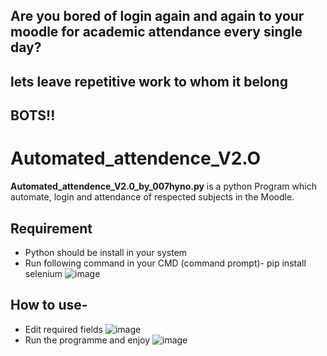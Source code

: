 ## Are you bored of login again and again to your moodle for academic attendance every single day?
## lets leave repetitive work to whom it belong 
## BOTS!!
# Automated_attendence_V2.O
<b>Automated_attendence_V2.0_by_007hyno.py</b> is a python Program which automate, login and attendance of respected subjects in the Moodle.
## Requirement
- Python should be install in your system
- Run following command in your CMD (command prompt)-
         pip install selenium 
 ![image](https://user-images.githubusercontent.com/68294675/149729109-0c042805-2fe0-475e-acdf-6c403379c324.png)

## How to use-
- Edit required fields
 ![image](https://user-images.githubusercontent.com/68294675/149728714-e8bfdf7c-a642-466f-a71a-0aa0522f1847.png)
- Run the programme and enjoy
 ![image](https://user-images.githubusercontent.com/68294675/149729484-83c0e38e-0168-4e7f-afbe-13597a9e04ed.png)

